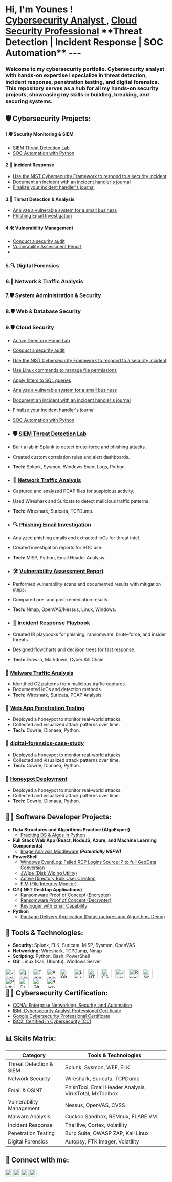 <h1> Hi, I'm Younes ! <br/> <a href="https://www.linkedin.com/in/yoounes-bd/"> Cybersecurity Analyst </a>, <a href="https://github.com/younes-bd"> Cloud Security Professional</a>
**Threat Detection | Incident Response | SOC Automation**
---

<h3> Welcome to my cybersecurity portfolio.  
Cybersecurity analyst with hands-on expertise I specialize in threat detection, incident response, penetration testing, and digital forensics.  
This repository serves as a hub for all my hands-on security projects, showcasing my skills in building, breaking, and securing systems. </h3>
  
<h2> 🛡️ Cybersecurity Projects:</h2>

   #### 1.🛡️ Security Monitoring & SIEM 
   - [SIEM Threat Detection Lab](https://github.com/younes-bd/siem-threat-detection-lab/tree/main)
   - [SOC Automation with Python](https://github.com/younes-bd/UpdateFilePython-/)
    
   #### 2.📜 Incident Response
   - [Use the NIST Cybersecurity Framework to respond to a security incident](https://github.com/younes-bd/NISTFramework/)
   - [Document an incident with an incident handler's journal](https://github.com/younes-bd/DocumentIncidentJournal/)
   - [Finalize your incident handler's journal](https://github.com/younes-bd/FinalizeIncidentJournal/)
  
   #### 3.🐛 Threat Detection & Analysis
   - [Analyze a vulnerable system for a small business](https://github.com/younes-bd/AnalyzeVulnerableSystem/)
   - [Phishing Email Investigation](https://github.com/younes-bd/phishing-email-investigation/tree/main)
    
   #### 4.🛠️ Vulnerability Management
   - [Conduct a security audit](https://github.com/younes-bd/ConductSecurityAudit/)
   - [Vulnerability Assessment Report](https://github.com/younes-bd/vulnerability-management-lab/tree/main)
   - 
   ### 5.🔍 Digital Forensics
   ### 6.📡 Network & Traffic Analysis
   ### 7.🛡️ System Administration & Security
   ### 8.🛡️ Web & Database Security
   ### 9.🛡️ Cloud Security
  - [Active Directory Home Lab](https://github.com/younes-bd/ActiveDirectoryLab/)
  - [Conduct a security audit](https://github.com/younes-bd/ConductSecurityAudit/)
  - [Use the NIST Cybersecurity Framework to respond to a security incident](https://github.com/younes-bd/NISTFramework/)
  - [Use Linux commands to manage file permissions](https://github.com/younes-bd/LinuxCommandsFileManage/)
  - [Apply filters to SQL queries](https://github.com/younes-bd/SQLQueriesFilters/)
  - [Analyze a vulnerable system for a small business](https://github.com/younes-bd/AnalyzeVulnerableSystem/)
  - [Document an incident with an incident handler's journal](https://github.com/younes-bd/DocumentIncidentJournal/)
  - [Finalize your incident handler's journal](https://github.com/younes-bd/FinalizeIncidentJournal/)
  - [SOC Automation with Python](https://github.com/younes-bd/UpdateFilePython-/)

  - ### 🛡️ [SIEM Threat Detection Lab](https://github.com/younes-bd/siem-threat-detection-lab/tree/main)
  - Built a lab in Splunk to detect brute-force and phishing attacks.  
  - Created custom correlation rules and alert dashboards.  
  - **Tech:** Splunk, Sysmon, Windows Event Logs, Python.
  
  - ### 📡 [Network Traffic Analysis](https://github.com/younes-bd/network-traffic-analysis/tree/main)
  - Captured and analyzed PCAP files for suspicious activity.  
  - Used Wireshark and Suricata to detect malicious traffic patterns.  
  - **Tech:** Wireshark, Suricata, TCPDump.

  - ### 🔍 [Phishing Email Investigation](https://github.com/younes-bd/phishing-email-investigation/tree/main)
  - Analyzed phishing emails and extracted IoCs for threat intel.  
  - Created investigation reports for SOC use.  
  - **Tech:** MISP, Python, Email Header Analysis.
  
  - ### 🛠️ [Vulnerability Assessment Report](https://github.com/younes-bd/vulnerability-management-lab/tree/main)
  - Performed vulnerability scans and documented results with mitigation steps.  
  - Compared pre- and post-remediation results.  
  - **Tech:** Nmap, OpenVAS/Nessus, Linux, Windows.

  - ### 📜 [Incident Response Playbook](https://github.com/younes-bd/incident-response-simulation/blob/main/README.md)
  - Created IR playbooks for phishing, ransomware, brute-force, and insider threats.  
  - Designed flowcharts and decision trees for fast response.  
  - **Tech:** Draw.io, Markdown, Cyber Kill Chain.

  ### 🐛 [Malware Traffic Analysis](https://github.com/younes-bd/malware-analysis-sandbox/tree/main)
  - Identified C2 patterns from malicious traffic captures.  
  - Documented IoCs and detection methods.  
  - **Tech:** Wireshark, Suricata, PCAP Analysis.

  ### 🎯 [Web App Penetration Testing](https://github.com/younes-bd/web-app-penetration-testing/tree/main?tab=readme-ov-file#web-app-penetration-testing)
  - Deployed a honeypot to monitor real-world attacks.  
  - Collected and visualized attack patterns over time.  
  - **Tech:** Cowrie, Dionaea, Python.

   ### 🎯 [digital-forensics-case-study](https://github.com/younes-bd/digital-forensics-case-study/tree/main)
  - Deployed a honeypot to monitor real-world attacks.  
  - Collected and visualized attack patterns over time.  
  - **Tech:** Cowrie, Dionaea, Python.
   
  ### 🎯 [Honeypot Deployment](https://github.com/username/honeypot-deployment)
  - Deployed a honeypot to monitor real-world attacks.  
  - Collected and visualized attack patterns over time.  
  - **Tech:** Cowrie, Dionaea, Python.
 
<h2>👨‍💻 Software Developer Projects:</h2>

- <b>Data Structures and Algorithms Practice (AlgoExpert)</b>
  - [Praciting DS & Algos in Python](https://github.com/joshmadakor1/Algorithms-Practice)
- <b>Full Stack Web App (React, NodeJS, Azure, and Machine Learning Components)</b>
  - [Image Analysis Middleware](https://github.com/joshmadakor1/4chan-Image-Analysis-Middleware-C964) <b><i>(Potentially NSFW)</b></i>
- <b>PowerShell</b>
  - [Windows EventLog: Failed RDP Logins Source IP to full GeoData Conversion](https://github.com/joshmadakor1/Sentinel-Lab)
  - [JWipe (Disk Wiping Utility)](https://github.com/joshmadakor1/Jwipe.PowerShell)
  - [Active Directory Bulk User Creation](https://github.com/joshmadakor1/AD_PS)
  - [FIM (File Integrity Monitor)](https://github.com/joshmadakor1/PowerShell-Integrity-FIM)
- <b>C# (.NET Desktop Applications)</b>
  - [Ransomware Proof of Concept (Encrypter)](https://github.com/joshmadakor1/EncrypterPOC)
  - [Ransomware Proof of Concept (Decrypter)](https://github.com/joshmadakor1/DecrypterPOC)
  - [Keylogger with Email Capability](https://github.com/joshmadakor1/Key-Logger-With-Email)
- <b>Python</b>
  - [Package Delivery Application (Datastructures and Algorithms Demo)](https://github.com/joshmadakor1/Package-Delivery-Pathfinding-Algorithm)

## 🧰 Tools & Technologies:
- **Security:** Splunk, ELK, Suricata, MISP, Sysmon, OpenVAS  
- **Networking:** Wireshark, TCPDump, Nmap  
- **Scripting:** Python, Bash, PowerShell  
- **OS:** Linux (Kali, Ubuntu), Windows Server  

<img align="left" alt="Java" width="30px" style="padding-right:10px;" src="https://cdn.jsdelivr.net/gh/devicons/devicon/icons/java/java-original.svg"/>
<img align="left" alt="java" width="30px" style="padding-right:10px;" src="https://cdn.jsdelivr.net/gh/devicons/devicon/icons/spring/spring-original.svg" />
<img align="left" alt="TypeScript" width="30px" style="padding-right:10px;" src="https://cdn.jsdelivr.net/gh/devicons/devicon/icons/typescript/typescript-plain.svg" />
<img align="left" alt="Angular" width="30px" style="padding-right:10px;" src="https://cdn.jsdelivr.net/gh/devicons/devicon/icons/angularjs/angularjs-plain.svg" />
<img align="left" alt="Git" width="30px" style="padding-right:10px;" src="https://cdn.jsdelivr.net/gh/devicons/devicon/icons/git/git-original.svg" />
<img align="left" alt="Linux" width="30px" style="padding-right:10px;" src="https://cdn.jsdelivr.net/gh/devicons/devicon/icons/linux/linux-original.svg" />
<img align="left" alt="HTML" width="30px" style="padding-right:10px;" src="https://cdn.jsdelivr.net/gh/devicons/devicon/icons/html5/html5-plain.svg" />
<img align="left" alt="CSS" width="30px" style="padding-right:10px;" src="https://cdn.jsdelivr.net/gh/devicons/devicon/icons/css3/css3-plain.svg" />
<img align="left" alt="JavaScript" width="30px" style="padding-right:10px;" src="https://cdn.jsdelivr.net/gh/devicons/devicon/icons/javascript/javascript-plain.svg" />
<img align="left" alt="React" width="30px" style="padding-right:10px;" src="https://cdn.jsdelivr.net/gh/devicons/devicon/icons/react/react-original.svg" />
<img align="left" alt="NodeJS" width="30px" style="padding-right:10px;" src="https://cdn.jsdelivr.net/gh/devicons/devicon/icons/nodejs/nodejs-original.svg" />
<img align="left" alt="Python" width="30px" style="padding-right:10px;" src="https://cdn.jsdelivr.net/gh/devicons/devicon/icons/python/python-plain.svg" />
<img align="left" alt="C++" width="30px" style="padding-right:10px;" src="https://cdn.jsdelivr.net/gh/devicons/devicon/icons/cplusplus/cplusplus-line.svg" />
<img align="left" alt="GitHub" width="30px" style="padding-right:10px;" src="https://cdn.jsdelivr.net/gh/devicons/devicon/icons/github/github-original.svg" />
<img align="left" alt="Bash" width="30px" style="padding-right:10px;" src="https://cdn.jsdelivr.net/gh/devicons/devicon/icons/bash/bash-original.svg" />
<br><br/> 


## 👨‍💻 Cybersecurity Certification:

- [CCNA: Enterprise Networking, Security, and Automation](https://www.credly.com/badges/2a7044d8-4bf5-4115-b0a2-9d687064fab6/public_url)
- [IBM: Cybersecurity Analyst Professional Certificate](https://www.credly.com/badges/f9b43a74-8bf6-4e9b-9845-db35690db643/public_url)
- [Google Cybersecurity Professional Certificate](https://www.credly.com/badges/7a38ffca-26a8-4ed4-bb60-347e0e4e3a66/public_url)
- [ISC2: Certified in Cybersecurity (CC)](https://www.credly.com/badges/f53c4706-5098-488d-b633-fdf47b7c7a22/public_url)



## 📊 Skills Matrix:
| Category | Tools & Technologies |
|----------|----------------------|
| Threat Detection & SIEM | Splunk, Sysmon, WEF, ELK |
| Network Security | Wireshark, Suricata, TCPDump |
| Email & OSINT | PhishTool, Email Header Analysis, VirusTotal, MxToolbox |
| Vulnerability Management | Nessus, OpenVAS, CVSS |
| Malware Analysis | Cuckoo Sandbox, REMnux, FLARE VM |
| Incident Response | TheHive, Cortex, Volatility |
| Penetration Testing | Burp Suite, OWASP ZAP, Kali Linux |
| Digital Forensics | Autopsy, FTK Imager, Volatility |


<h2> 🤳 Connect with me:</h2>

[<img align="left" alt="younes-bd | YouTube" width="22px" src="https://cdn.jsdelivr.net/npm/simple-icons@v3/icons/youtube.svg" />][youtube]
[<img align="left" alt="younes-bd | Twitter" width="22px" src="https://cdn.jsdelivr.net/npm/simple-icons@v3/icons/twitter.svg" />][twitter]
[<img align="left" alt="younes-bd | LinkedIn" width="22px" src="https://cdn.jsdelivr.net/npm/simple-icons@v3/icons/linkedin.svg" />][linkedin]
[<img align="left" alt="younes-bd | Instagram" width="22px" src="https://cdn.jsdelivr.net/npm/simple-icons@v3/icons/instagram.svg" />][instagram]

[twitter]: https://twitter.com/joshmadakor
[youtube]: https://www.youtube.com/c/joshmadakor
[instagram]: https://www.instagram.com/joshmadakor/
[linkedin]: https://linkedin.com/in/younes-bd

<!--
**joshmadakor1/joshmadakor1** is a ✨ _special_ ✨ repository because its `README.md` (this file) appears on your GitHub profile.

Here are some ideas to get you started:

- 🔭 I’m currently working on ...
- 🌱 I’m currently learning ...
- 👯 I’m looking to collaborate on ...
- 🤔 I’m looking for help with ...
- 💬 Ask me about ...
- 📫 How to reach me: ...
- 😄 Pronouns: ...
- ⚡ Fun fact: ...
-->
